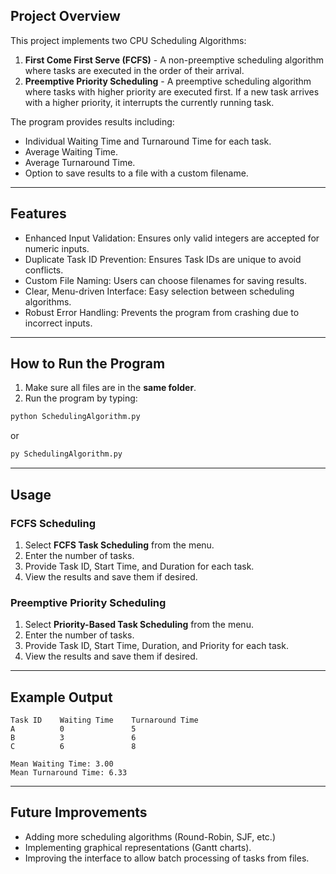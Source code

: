 
## Project Overview
This project implements two CPU Scheduling Algorithms:
1. **First Come First Serve (FCFS)** - A non-preemptive scheduling algorithm where tasks are executed in the order of their arrival.
2. **Preemptive Priority Scheduling** - A preemptive scheduling algorithm where tasks with higher priority are executed first. If a new task arrives with a higher priority, it interrupts the currently running task.

The program provides results including:
- Individual Waiting Time and Turnaround Time for each task.
- Average Waiting Time.
- Average Turnaround Time.
- Option to save results to a file with a custom filename.

---


## Features
- Enhanced Input Validation: Ensures only valid integers are accepted for numeric inputs.
- Duplicate Task ID Prevention: Ensures Task IDs are unique to avoid conflicts.
- Custom File Naming: Users can choose filenames for saving results.
- Clear, Menu-driven Interface: Easy selection between scheduling algorithms.
- Robust Error Handling: Prevents the program from crashing due to incorrect inputs.

---

## How to Run the Program
1. Make sure all files are in the **same folder**.
2. Run the program by typing:
```bash
python SchedulingAlgorithm.py
```
or
```bash
py SchedulingAlgorithm.py
```

---

## Usage
### FCFS Scheduling
1. Select **FCFS Task Scheduling** from the menu.
2. Enter the number of tasks.
3. Provide Task ID, Start Time, and Duration for each task.
4. View the results and save them if desired.

### Preemptive Priority Scheduling
1. Select **Priority-Based Task Scheduling** from the menu.
2. Enter the number of tasks.
3. Provide Task ID, Start Time, Duration, and Priority for each task.
4. View the results and save them if desired.

---

## Example Output
```
Task ID    Waiting Time    Turnaround Time
A          0               5
B          3               6
C          6               8

Mean Waiting Time: 3.00
Mean Turnaround Time: 6.33
```

---

## Future Improvements
- Adding more scheduling algorithms (Round-Robin, SJF, etc.)
- Implementing graphical representations (Gantt charts).
- Improving the interface to allow batch processing of tasks from files.
